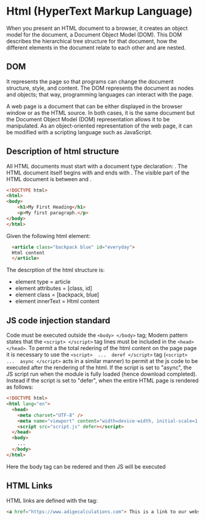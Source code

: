 # Html (HyperText Markup Language)

When you present an HTML document to a browser, it creates an object model 
for the document, a Document Object Model (DOM). This DOM describes the
hierarchical tree structure for that document, how the different elements
in the document relate to each other and are nested. 

## DOM

It represents the page so that programs can change the document structure, style,
and content. The DOM represents the document as nodes and objects; that way,
programming languages can interact with the page.

A web page is a document that can be either displayed in the browser window 
or as the HTML source. In both cases, it is the same document but the Document
Object Model (DOM) representation allows it to be manipulated.
As an object-oriented representation of the web page, it can be modified 
with a scripting language such as JavaScript.

## Description of html structure

All HTML documents must start with a document type declaration: <!DOCTYPE html>.
The HTML document itself begins with <html> and ends with </html>.
The visible part of the HTML document is between <body> and </body>. 

```html
<!DOCTYPE html>
<html>
<body>
	<h1>My First Heading</h1>
	<p>My first paragraph.</p>
</body>
</html> 
```

Given the following html element:

```html
  <article class="backpack blue" id="everyday">
  Html content
  </article>
```
The descrption of the html structure is:

- element type = article
- element attributes = [class, id]
- element class = [backpack, blue]
- element innerText = Html content

## JS code injection standard
Code must be executed outside the ```<body> </body>``` tag;
Modern pattern states that the ```<script> </script>``` tag lines must be 
included in the ```<head> </head>```. To permit a the total redering of the html
content on the page page it is necessary to use the ```<script>  ...  deref </script>```
tag (```<script>  ...  async </script>``` acts in a similar manner) to permit at 
the js code to be executed after the rendering of the html. If the script is set 
to "async", the JS script run when the module is fully loaded (hence download 
completed). Instead if the script is set to "defer", when the entire HTML page 
is rendered as follows:

```html
<!DOCTYPE html>
<html lang="en">
  <head>
    <meta charset="UTF-8" />
    <meta name="viewport" content="width=device-width, initial-scale=1.0" />
    <script src="script.js" defer></script>
  </head>
  <body>
	...
  </body>
</html>
```

Here the body tag can be redered and then JS will be executed

## HTML Links

HTML links are defined with the <a> tag:
```html
<a href="https://www.adigecalculations.com"> This is a link to our website </a> 
```
